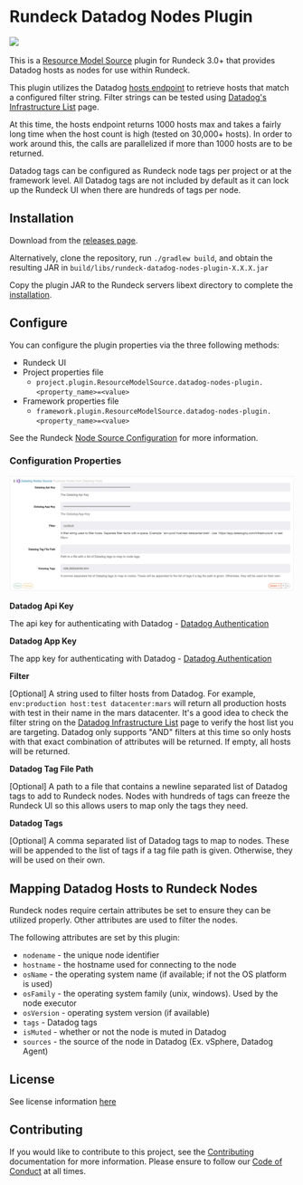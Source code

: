 # Rundeck Datadog Nodes Plugin
![](https://github.com/wayfair-incubator/rundeck-datadog-nodes-plugin/workflows/CI/badge.svg?branch=main)

This is a [Resource Model Source](https://docs.rundeck.com/docs/administration/projects/resource-model-sources/) plugin 
for Rundeck 3.0+ that provides Datadog hosts as nodes for use within Rundeck.

This plugin utilizes the Datadog [hosts endpoint](https://docs.datadoghq.com/api/v1/hosts/#get-all-hosts-for-your-organization)
to retrieve hosts that match a configured filter string. Filter strings can be tested using 
[Datadog's Infrastructure List](https://app.datadoghq.com/infrastructure) page. 

At this time, the hosts endpoint returns 1000 hosts max and takes a fairly long time when the host count is high 
(tested on 30,000+ hosts). In order to work around this, the calls are parallelized if more than 1000 hosts are to be returned.

Datadog tags can be configured as Rundeck node tags per project or at the framework level. All Datadog tags are not
included by default as it can lock up the Rundeck UI when there are hundreds of tags per node.

## Installation
Download from the [releases page](https://github.com/wayfair-incubator/rundeck-datadog-nodes-plugin/releases).

Alternatively, clone the repository, run `./gradlew build`, 
and obtain the resulting JAR in `build/libs/rundeck-datadog-nodes-plugin-X.X.X.jar`

Copy the plugin JAR to the Rundeck servers libext directory to complete the [installation](https://docs.rundeck.com/docs/administration/configuration/plugins/installing.html).

## Configure
You can configure the plugin properties via the three following methods:
* Rundeck UI
* Project properties file  
  * `project.plugin.ResourceModelSource.datadog-nodes-plugin.<property_name>=<value>`
* Framework properties file
  * `framework.plugin.ResourceModelSource.datadog-nodes-plugin.<property_name>=<value>`
  
See the Rundeck [Node Source Configuration](https://docs.rundeck.com/docs/administration/configuration/plugins/configuring.html#resource-model-sources) for more information.

### Configuration Properties
![](/images/plugin_configuration.png)
<br/>

**Datadog Api Key**

The api key for authenticating with Datadog - [Datadog Authentication](https://docs.datadoghq.com/account_management/api-app-keys/)

**Datadog App Key**

The app key for authenticating with Datadog - [Datadog Authentication](https://docs.datadoghq.com/account_management/api-app-keys/)

**Filter**

[Optional] A string used to filter hosts from Datadog. For example, `env:production host:test datacenter:mars` will return all production hosts
with test in their name in the mars datacenter. It's a good idea to check the filter string
on the [Datadog Infrastructure List](https://app.datadoghq.com/infrastructure) page to verify the host list you are targeting.
Datadog only supports "AND" filters at this time so only hosts with that exact combination of attributes will be returned.
If empty, all hosts will be returned.

**Datadog Tag File Path**

[Optional] A path to a file that contains a newline separated list of Datadog tags to add to Rundeck nodes. Nodes with hundreds of 
tags can freeze the Rundeck UI so this allows users to map only the tags they need.

**Datadog Tags**

[Optional] A comma separated list of Datadog tags to map to nodes. These will be appended to the list of tags if a tag file path is given.
Otherwise, they will be used on their own.

## Mapping Datadog Hosts to Rundeck Nodes
Rundeck nodes require certain attributes be set to ensure they can be utilized properly. Other attributes
are used to filter the nodes.  

The following attributes are set by this plugin:  
* `nodename`  - the unique node identifier
* `hostname`  - the hostname used for connecting to the node
* `osName`    - the operating system name (if available; if not the OS platform is used)
* `osFamily`  - the operating system family (unix, windows). Used by the node executor
* `osVersion` - operating system version (if available)
* `tags`      - Datadog tags
* `isMuted`   - whether or not the node is muted in Datadog
* `sources`   - the source of the node in Datadog (Ex. vSphere, Datadog Agent)

## License
See license information [here](LICENSE)

## Contributing
If you would like to contribute to this project, see the [Contributing](CONTRIBUTING.md) documentation for more information. Please ensure to follow our 
[Code of Conduct](CODE_OF_CONDUCT.md) at all times.
